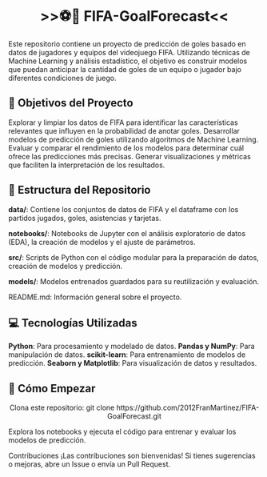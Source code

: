 <h1 align="center">>>⚽️🥅 FIFA-GoalForecast<< </h1>

Este repositorio contiene un proyecto de predicción de goles basado en datos de jugadores y equipos del videojuego FIFA. Utilizando técnicas de Machine Learning y análisis estadístico, el objetivo es construir modelos que puedan anticipar la cantidad de goles de un equipo o jugador bajo diferentes condiciones de juego.

## 🎯 Objetivos del Proyecto

Explorar y limpiar los datos de FIFA para identificar las características relevantes que influyen en la probabilidad de anotar goles.
Desarrollar modelos de predicción de goles utilizando algoritmos de Machine Learning.
Evaluar y comparar el rendimiento de los modelos para determinar cuál ofrece las predicciones más precisas.
Generar visualizaciones y métricas que faciliten la interpretación de los resultados.

## 🧠 Estructura del Repositorio

**data/**: Contiene los conjuntos de datos de FIFA y el dataframe con los partidos jugados, goles, asistencias y tarjetas.

**notebooks/**: Notebooks de Jupyter con el análisis exploratorio de datos (EDA), la creación de modelos y el ajuste de parámetros.

**src/**: Scripts de Python con el código modular para la preparación de datos, creación de modelos y predicción.

**models/**: Modelos entrenados guardados para su reutilización y evaluación.

README.md: Información general sobre el proyecto.

## 💻 Tecnologías Utilizadas

**Python**: Para procesamiento y modelado de datos.
**Pandas y NumPy**: Para manipulación de datos.
**scikit-learn**: Para entrenamiento de modelos de predicción.
**Seaborn y Matplotlib**: Para visualización de datos y resultados.

## 💾 Cómo Empezar

<p align="center">Clona este repositorio: git clone https://github.com/2012FranMartinez/FIFA-GoalForecast.git</p>
<!-- ## <p align="center">Clona este repositorio: git clone https://github.com/2012FranMartinez/FIFA-GoalForecast.git</p> -->

Explora los notebooks y ejecuta el código para entrenar y evaluar los modelos de predicción.

Contribuciones
¡Las contribuciones son bienvenidas! Si tienes sugerencias o mejoras, abre un Issue o envía un Pull Request.
